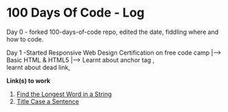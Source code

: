 # 100 Days Of Code - Log
Day 0 - forked 100-days-of-code repo,
edited the date,
fiddling where and how to code.

Day 1 -Started Responsive Web Design Certification on free code camp |--> Basic HTML & HTML5 |--> Learnt about anchor tag <a>,  
  learnt about dead link,


**Link(s) to work**
1. [Find the Longest Word in a String](https://www.freecodecamp.com/challenges/find-the-longest-word-in-a-string)
2. [Title Case a Sentence](https://www.freecodecamp.com/challenges/title-case-a-sentence)
